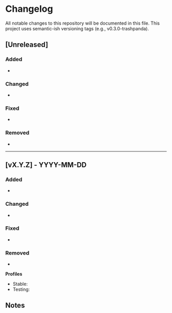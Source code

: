# Changelog

All notable changes to this repository will be documented in this file.
This project uses semantic-ish versioning tags (e.g., v0.3.0-trashpanda).

## [Unreleased]
### Added
- 

### Changed
- 

### Fixed
- 

### Removed
- 

---

## [vX.Y.Z] - YYYY-MM-DD
### Added
- 

### Changed
- 

### Fixed
- 

### Removed
- 

**Profiles**
- Stable: 
- Testing: 

**Notes**
- 
